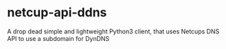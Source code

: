# netcup-api-ddns
A drop dead simple and lightweight Python3 client, that uses Netcups DNS API to use a subdomain for DynDNS
